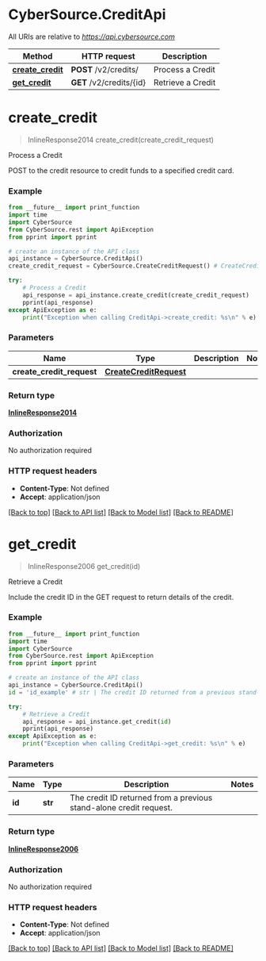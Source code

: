 # CyberSource.CreditApi

All URIs are relative to *https://api.cybersource.com*

Method | HTTP request | Description
------------- | ------------- | -------------
[**create_credit**](CreditApi.md#create_credit) | **POST** /v2/credits/ | Process a Credit
[**get_credit**](CreditApi.md#get_credit) | **GET** /v2/credits/{id} | Retrieve a Credit


# **create_credit**
> InlineResponse2014 create_credit(create_credit_request)

Process a Credit

POST to the credit resource to credit funds to a specified credit card.

### Example 
```python
from __future__ import print_function
import time
import CyberSource
from CyberSource.rest import ApiException
from pprint import pprint

# create an instance of the API class
api_instance = CyberSource.CreditApi()
create_credit_request = CyberSource.CreateCreditRequest() # CreateCreditRequest | 

try: 
    # Process a Credit
    api_response = api_instance.create_credit(create_credit_request)
    pprint(api_response)
except ApiException as e:
    print("Exception when calling CreditApi->create_credit: %s\n" % e)
```

### Parameters

Name | Type | Description  | Notes
------------- | ------------- | ------------- | -------------
 **create_credit_request** | [**CreateCreditRequest**](CreateCreditRequest.md)|  | 

### Return type

[**InlineResponse2014**](InlineResponse2014.md)

### Authorization

No authorization required

### HTTP request headers

 - **Content-Type**: Not defined
 - **Accept**: application/json

[[Back to top]](#) [[Back to API list]](../README.md#documentation-for-api-endpoints) [[Back to Model list]](../README.md#documentation-for-models) [[Back to README]](../README.md)

# **get_credit**
> InlineResponse2006 get_credit(id)

Retrieve a Credit

Include the credit ID in the GET request to return details of the credit.

### Example 
```python
from __future__ import print_function
import time
import CyberSource
from CyberSource.rest import ApiException
from pprint import pprint

# create an instance of the API class
api_instance = CyberSource.CreditApi()
id = 'id_example' # str | The credit ID returned from a previous stand-alone credit request. 

try: 
    # Retrieve a Credit
    api_response = api_instance.get_credit(id)
    pprint(api_response)
except ApiException as e:
    print("Exception when calling CreditApi->get_credit: %s\n" % e)
```

### Parameters

Name | Type | Description  | Notes
------------- | ------------- | ------------- | -------------
 **id** | **str**| The credit ID returned from a previous stand-alone credit request.  | 

### Return type

[**InlineResponse2006**](InlineResponse2006.md)

### Authorization

No authorization required

### HTTP request headers

 - **Content-Type**: Not defined
 - **Accept**: application/json

[[Back to top]](#) [[Back to API list]](../README.md#documentation-for-api-endpoints) [[Back to Model list]](../README.md#documentation-for-models) [[Back to README]](../README.md)


